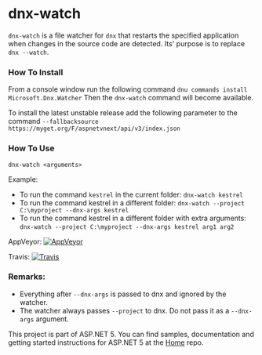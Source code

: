 dnx-watch
===
`dnx-watch` is a file watcher for `dnx` that restarts the specified application when changes in the source code are detected. Its' purpose is to replace `dnx --watch`.

### How To Install
From a console window run the following command `dnu commands install Microsoft.Dnx.Watcher` 
Then the `dnx-watch` command will become available.

To install the latest unstable release add the following parameter to the command `--fallbacksource https://myget.org/F/aspnetvnext/api/v3/index.json`

### How To Use
`dnx-watch <arguments>`

Example:

* To run the command `kestrel` in the current folder: `dnx-watch kestrel`
* To run the command kestrel in a different folder: `dnx-watch --project C:\myproject --dnx-args kestrel`
* To run the command kestrel in a different folder with extra arguments: `dnx-watch --project C:\myproject --dnx-args kestrel arg1 arg2`

AppVeyor: [![AppVeyor](https://ci.appveyor.com/api/projects/status/fxhto3omtehio3aj/branch/dev?svg=true)](https://ci.appveyor.com/project/aspnetci/dnx-watch/branch/dev)

Travis:   [![Travis](https://travis-ci.org/aspnet/dnx-watch.svg?branch=dev)](https://travis-ci.org/aspnet/dnx-watch)


### Remarks:

* Everything after `--dnx-args` is passed to dnx and ignored by the watcher.
* The watcher always passes `--project` to dnx. Do not pass it as a `--dnx-args` argument.

This project is part of ASP.NET 5. You can find samples, documentation and getting started instructions for ASP.NET 5 at the [Home](https://github.com/aspnet/home) repo.

